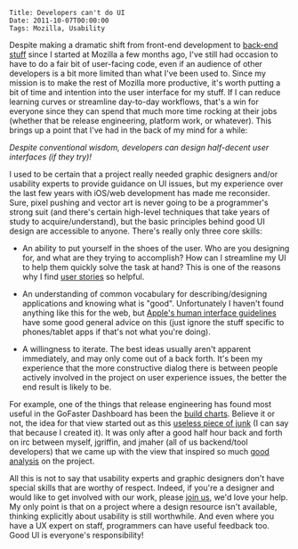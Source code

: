     Title: Developers can't do UI
    Date: 2011-10-07T00:00:00
    Tags: Mozilla, Usability

Despite making a dramatic shift from front-end development to [back-end stuff][1] since I started at Mozilla a few months ago, I've still had occasion to have to do a fair bit of user-facing code, even if an audience of other developers is a bit more limited than what I've been used to. Since my mission is to make the rest of Mozilla more productive, it's worth putting a bit of time and intention into the user interface for my stuff. If I can reduce learning curves or streamline day-to-day workflows, that's a win for everyone since they can spend that much more time rocking at their jobs (whether that be release engineering, platform work, or whatever). This brings up a point that I've had in the back of my mind for a while:

_Despite conventional wisdom, developers can design half-decent user interfaces (if they try)!_

I used to be certain that a project really needed graphic designers and/or usability experts to provide guidance on UI issues, but my experience over the last few years with iOS/web development has made me reconsider. Sure, pixel pushing and vector art is never going to be a programmer's strong suit (and there's certain high-level techniques that take years of study to acquire/understand), but the basic principles behind good UI design are accessible to anyone. There's really only three core skills:

- An ability to put yourself in the shoes of the user. Who are you designing for, and what are they trying to accomplish? How can I streamline my UI to help them quickly solve the task at hand? This is one of the reasons why I find [user stories][2] so helpful.

- An understanding of common vocabulary for describing/designing applications and knowing what is "good". Unfortunately I haven't found anything like this for the web, but [Apple's human interface guidelines][3] have some good general advice on this (just ignore the stuff specific to phones/tablet apps if that's not what you're doing).

- A willingness to iterate. The best ideas usually aren't apparent immediately, and may only come out of a back forth. It's been my experience that the more constructive dialog there is between people actively involved in the project on user experience issues, the better the end result is likely to be.

For example, one of the things that release engineering has found most useful in the GoFaster Dashboard has been the [build charts][4]. Believe it or not, the idea for that view started out as this [useless piece of junk][5] (I can say that because I created it). It was only after a good half hour back and forth on irc between myself, jgriffin, and jmaher (all of us backend/tool developers) that we came up with the view that inspired so much [good analysis][6] on the project.

All this is not to say that usability experts and graphic designers don't have special skills that are worthy of respect. Indeed, if you're a designer and would like to get involved with our work, please [join us][7], we'd love your help. My only point is that on a project where a design resource isn't available, thinking explicitly about usability is still worthwhile. And even where you have a UX expert on staff, programmers can have useful feedback too. Good UI is everyone's responsibility!

[1]: https://wiki.mozilla.org/Auto-tools
[2]: http://en.wikipedia.org/wiki/User_story
[3]: http://developer.apple.com/library/ios/#documentation/UserExperience/Conceptual/MobileHIG/UEBestPractices/UEBestPractices.html#//apple_ref/doc/uid/TP40006556-CH20-SW1
[4]: http://brasstacks.mozilla.com/gofaster/#/buildcharts
[5]: http://people.mozilla.com/~wlachance/overall-build-and-test-area.png
[6]: http://jagriffin.wordpress.com/2011/09/06/gofaster-deeper-data-analysis/
[7]: https://wiki.mozilla.org/Auto-tools#Want_to_Help.3F
